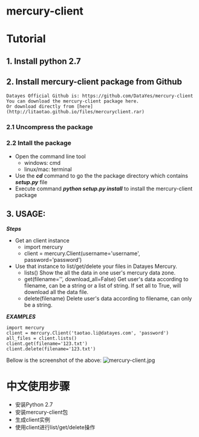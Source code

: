 # mercury-client


# Tutorial


## 1. Install python 2.7                                                                                                         

## 2. Install mercury-client package from Github
    Datayes Official Github is: https://github.com/DataYes/mercury-client
    You can download the mercury-client package here.
    Or download directly from [here](http://litaotao.github.io/files/mercuryclient.rar)

### 2.1 Uncompress the package
### 2.2 Intall the package
    
- Open the command line tool 
    - windows: cmd
    - linux/mac: terminal
- Use the ***cd*** command to go the the package directory which contains ***setup.py*** file 
- Execute command ***python setup.py install*** to install the mercury-client package

## 3. USAGE:

***Steps***

- Get an client instance
    - import mercury
    - client = mercury.Client(username='username', password='password')
- Use that instance to list/get/delete your files in Datayes Mercury.
    - lists()
        Show the all the data in one user's mercury data zone.
    - get(filename='', download_all=False)
        Get user's data according to filename, can be a string or a list of string. 
        If set all to True, will download all the data file. 
    - delete(filename)
        Delete user's data according to filename, can only be a string.

***EXAMPLES***

    import mercury
    client = mercury.Client('taotao.li@datayes.com', 'password')
    all_files = client.lists()
    client.get(filename='123.txt')
    client.delete(filename='123.txt')

Bellow is the screenshot of the above:
![mercury-client.jpg](http://litaotao.github.io/images/mercury-client.jpg)

# 中文使用步骤
    
- 安装Python 2.7
- 安装mercury-client包
- 生成client实例
- 使用client进行list/get/delete操作



